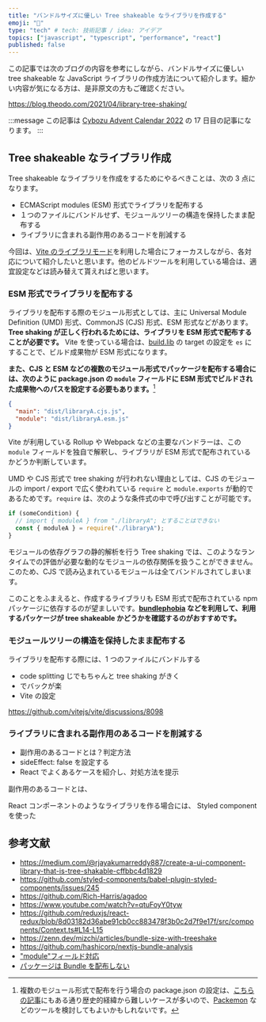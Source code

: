 ```yaml
---
title: "バンドルサイズに優しい Tree shakeable なライブラリを作成する"
emoji: "🌲"
type: "tech" # tech: 技術記事 / idea: アイデア
topics: ["javascript", "typescript", "performance", "react"]
published: false
---
```


この記事では次のブログの内容を参考にしながら、バンドルサイズに優しい tree shakeable な JavaScript ライブラリの作成方法について紹介します。細かい内容が気になる方は、是非原文の方もご確認ください。

https://blog.theodo.com/2021/04/library-tree-shaking/

:::message
この記事は [Cybozu Advent Calendar 2022](https://blog.cybozu.io/advent_calendar_2022) の 17 日目の記事になります。
:::

## Tree shakeable なライブラリ作成

Tree shakeable なライブラリを作成をするためにやるべきことは、次の 3 点になります。

- ECMAScript modules (ESM) 形式でライブラリを配布する
- １つのファイルにバンドルせず、モジュールツリーの構造を保持したまま配布する
- ライブラリに含まれる副作用のあるコードを削減する

今回は、[Vite のライブラリモード](https://vitejs.dev/guide/build.html#library-mode)を利用した場合にフォーカスしながら、各対応について紹介したいと思います。他のビルドツールを利用している場合は、適宜設定などは読み替えて貰えればと思います。

### ESM 形式でライブラリを配布する

ライブラリを配布する際のモジュール形式としては、主に Universal Module Definition (UMD) 形式、CommonJS (CJS) 形式、ESM 形式などがあります。**Tree shaking が正しく行われるためには、ライブラリを ESM 形式で配布することが必要です。** Vite を使っている場合は、[build.lib](https://vitejs.dev/config/build-options.html#build-lib) の target の設定を `es` にすることで、ビルド成果物が ESM 形式になります。

**また、CJS と ESM などの複数のモジュール形式でパッケージを配布する場合には、次のように package.json の `module` フィールドに ESM 形式でビルドされた成果物へのパスを設定する必要もあります。**[^1]

[^1]: 複数のモジュール形式で配布を行う場合の package.json の設定は、[こちらの記事](https://trap.jp/post/1666/)にもある通り歴史的経緯から難しいケースが多いので、[Packemon](https://packemon.dev/) などのツールを検討してもよいかもしれないです。

```json
{
  "main": "dist/libraryA.cjs.js",
  "module": "dist/libraryA.esm.js"
}
```

Vite が利用している Rollup や Webpack などの主要なバンドラーは、この `module` フィールドを独自で解釈し、ライブラリが ESM 形式で配布されているかどうか判断しています。

<!-- TODO: details にするかどうか考える -->

UMD や CJS 形式で tree shaking が行われない理由としては、CJS のモジュールの import / export で広く使われている `require` と `module.exports` が動的であるためです。`require` は、次のような条件式の中で呼び出すことが可能です。

```js
if (someCondition) {
  // import { moduleA } from "./libraryA"; とすることはできない
  const { moduleA } = require("./libraryA");
}
```

モジュールの依存グラフの静的解析を行う Tree shaking では、このようなランタイムでの評価が必要な動的なモジュールの依存関係を扱うことができません。このため、CJS で読み込まれているモジュールは全てバンドルされてしまいます。

このことをふまえると、作成するライブラリも ESM 形式で配布されている npm パッケージに依存するのが望ましいです。**[bundlephobia](https://bundlephobia.com/) などを利用して、利用するパッケージが tree shakeable かどうかを確認するのがおすすめです。**

### モジュールツリーの構造を保持したまま配布する

ライブラリを配布する際には、1 つのファイルにバンドルする

- code splitting じでもちゃんと tree shaking がきく
- でバックが楽
- Vite の設定

https://github.com/vitejs/vite/discussions/8098

### ライブラリに含まれる副作用のあるコードを削減する

- 副作用のあるコードとは？判定方法
- sideEffect: false を設定する
- React でよくあるケースを紹介し、対処方法を提示

副作用のあるコードとは、

React コンポーネントのようなライブラリを作る場合には、
Styled component を使った

##

## 参考文献

- https://medium.com/@rjayakumarreddy887/create-a-ui-component-library-that-is-tree-shakable-cffbbc4d1829
- https://github.com/styled-components/babel-plugin-styled-components/issues/245
- https://github.com/Rich-Harris/agadoo
- https://www.youtube.com/watch?v=qtuFoyY0tyw
- https://github.com/reduxjs/react-redux/blob/8d03182d36abe91cb0cc883478f3b0c2d7f9e17f/src/components/Context.ts#L14-L15
- https://zenn.dev/mizchi/articles/bundle-size-with-treeshake
- https://github.com/hashicorp/nextjs-bundle-analysis
- ["module"フィールド対応](https://dwango-js.github.io/performance-handbook/startup/module-field/)
- [パッケージは Bundle を配布しない](https://dwango-js.github.io/performance-handbook/startup/reduce-bundle/)
